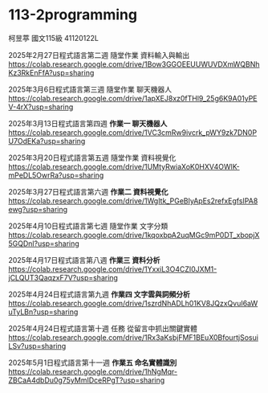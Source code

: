 # 113-2programming
柯昱葶 國文115級 41120122L

2025年2月27日程式語言第二週 隨堂作業 資料輸入與輸出
https://colab.research.google.com/drive/1Bow3GGOEEUUWUVDXmWQBNhKz3RkEnFfA?usp=sharing

2025年3月6日程式語言第三週 隨堂作業 聊天機器人
https://colab.research.google.com/drive/1apXEJ8xz0fTHl9_25g6K9A01yPEV-4rX?usp=sharing

2025年3月13日程式語言第四週 **作業一 聊天機器人**
https://colab.research.google.com/drive/1VC3cmRw9ivcrk_pWY9zk7DN0PU7OdEKa?usp=sharing

2025年3月20日程式語言第五週 隨堂作業 資料視覺化
https://colab.research.google.com/drive/1UMtyRwiaXoK0HXV4OWlK-mPeDL5OwrRa?usp=sharing

2025年3月27日程式語言第六週 **作業二 資料視覺化**
https://colab.research.google.com/drive/1WgItk_PGeBIyApEs2refxEgfsIPA8ewg?usp=sharing

2025年4月10日程式語言第七週 隨堂作業 文字分類
https://colab.research.google.com/drive/1kqoxbpA2uqMGc9mP0DT_xbopjX5GQDnl?usp=sharing

2025年4月17日程式語言第八週 **作業三 資料分析**
https://colab.research.google.com/drive/1YxxiL3O4CZI0JXM1-jCLQUT3QaqzxF7V?usp=sharing

2025年4月24日程式語言第九週 **作業四 文字雲與詞頻分析**
https://colab.research.google.com/drive/1szrdNhADLh01KV8JQzxQvuI6aWuTyLBn?usp=sharing

2025年4月24日程式語言第十週 任務 從留言中抓出關鍵實體
https://colab.research.google.com/drive/1Rx3aKsbjFMF1BEuX0BfourtjSosuiLSv?usp=sharing

2025年5月1日程式語言第十一週 **作業五 命名實體識別**
https://colab.research.google.com/drive/1hNgMqr-ZBCaA4dbDu0g75yMmIDceRPgT?usp=sharing
